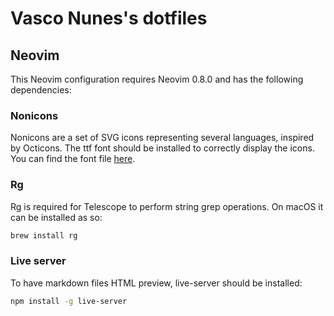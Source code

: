 # Vasco Nunes's dotfiles

## Neovim

This Neovim configuration requires Neovim 0.8.0 and has the following
dependencies:

### Nonicons

Nonicons are a set of SVG icons representing several languages, inspired by
Octicons. The ttf font should be installed to correctly display the icons. You
can find the font file
[here](https://github.com/yamatsum/nonicons/blob/master/dist/nonicons.ttf).

### Rg

Rg is required for Telescope to perform string grep operations. On macOS it
can be installed as so:

```bash
brew install rg
```

### Live server

To have markdown files HTML preview, live-server should be installed:

```bash
npm install -g live-server
```

